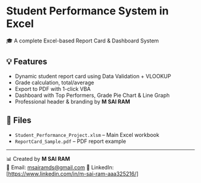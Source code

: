 # Student Performance System in Excel

🎓 A complete Excel-based Report Card & Dashboard System

## 💡 Features
- Dynamic student report card using Data Validation + VLOOKUP
- Grade calculation, total/average
- Export to PDF with 1-click VBA
- Dashboard with Top Performers, Grade Pie Chart & Line Graph
- Professional header & branding by **M SAI RAM**

## 📂 Files
- `Student_Performance_Project.xlsm` – Main Excel workbook
- `ReportCard_Sample.pdf` – PDF report example

---

📊 Created by **M SAI RAM**  
📧 Email: msairamds@gmail.com
🔗 LinkedIn: [https://www.linkedin.com/in/m-sai-ram-aaa325216/]
